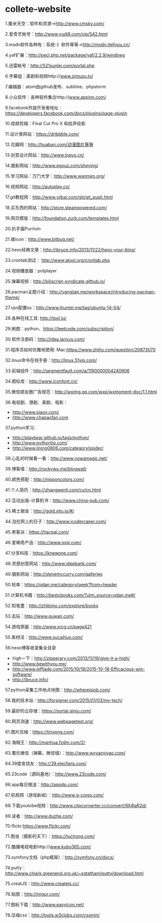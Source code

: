 # collete-website
1.厘米天空：软件和资源->http://www.cmsky.com/

2.爱奇艺帐号：http://www.yudi8.com/vip/542.html

3.msdn软件各种有：系统-》软件等等->http://msdn.itellyou.cn/

4.yaf扩展：http://pecl.php.net/package/yaf/2.2.9/windows

5.迅雷帐号：http://521xunlei.com/portal.php

6.字幕组：美剧和视频http://www.zimuzu.tv/

7.编辑器：atom由github发布、sublime、phpstorm

8.小众软件：各种软件集合http://www.appinn.com/

9.facebook外链开发者地址：https://developers.facebook.com/docs/plugins/page-plugin 

10.视频剪辑：Final Cut Pro X 和绘声绘影

11.设计类网站：https://dribbble.com/

12.花瓣网：http://huaban.com/动漫图片等等

13.创意设计网站：http://www.topys.cn/

14.摄影网站：http://www.egouz.com/sheying/

15.学习网站：万门大学：http://www.wanmen.org/

16.视频网站：http://autoplay.co/

17.git教程网：http://www.yiibai.com/git/git_push.html

18.买东西的网站：http://store.steampowered.com/

19.网页模版：http://foundation.zurb.com/templates.html

20.扒手猫Purrloin

21.做icon：http://www.bitbug.net/

22.hexo经典文章：http://ibruce.info/2013/11/22/hexo-your-blog/

23.crontab测试：  http://www.atool.org/crontab.php

24.视频播放器：potplayer

25.弹幕视频：http://biliscript-syndicate.github.io/

26.pacman主题介绍：http://yangjian.me/workspace/introducing-pacman-theme/

27.vps配置ss：http://www.ihunter.me/tag/ubuntu-14-04/

28.各种在线工具: http://tool.lu/

29.刷题：python、https://leetcode.com/subscription/

30.软件注册码：http://idea.lanyus.com/

31.程序员如何优雅地使用: Mac:https://www.zhihu.com/question/20873070

32.linux命令在线手册：http://linux.51yip.com/

33.前端组件：http://segmentfault.com/a/1190000004240906

34.图标库：http://www.iconfont.cn/

35.微信朋友圈广告规范：http://wximg.qq.com/wxp/wxmoment-doc/1.1.html

36.电视剧、港剧、美剧、电影：
+ http://www.piaov.com/
+ http://www.chapaofan.com

37.python学习:
+ http://playbear.github.io/tags/python/     
+ http://www.pythontip.com/
+ http://www.lining0806.com/category/spider/

38.心乱的时候看一看：http://www.nowamagic.net/

39.博客墙：http://rockywu.me/blogwall/

40.颜色搭配：http://nipponcolors.com/

41.个人简历：http://zhangwenli.com/cv/cn.html

42.互动出版-计算机书：http://www.china-pub.com/

43.稀土掘金：http://gold.xitu.io/#/

44.泡在网上的日子：http://www.jcodecraeer.com/

45.黑客派：https://hacpai.com/

46.爱稀奇产品：http://www.ixiqi.com/

47.分享科技：https://knewone.com/

48.灵感创意网站：http://www.ideebank.com/

49.摄影网站：http://stevemccurry.com/galleries

50.轻单：https://qdan.me/category/geek?from=header

51.计算机书籍：http://bestcbooks.com/?utm_source=qdan.me#/

52.知笔墨：http://zhibimo.com/explore/books

53.去玩：http://www.quwan.com/

54.游戏原画：http://www.xrcg.cn/page421

55.素材活：http://www.sucaihuo.com/

56.hexo博客收录集全目录  
+ high一下：http://zipperary.com/2013/11/19/give-it-a-high/
+ http://www.bewithyou.me/     
+ http://www.jeffjade.com/2015/10/19/2015-10-18-Efficacious-win-software/
+ http://ibruce.info/

57.python采集工作地点地图：http://whereisjob.com/

58.我的技术站：http://forsigner.com/2015/01/03/my-tech/

59.最好的云存储：https://portal.qiniu.com/

60.网页测速：http://www.webpagetest.org/

61.图片压缩：https://tinypng.com/

62.海贼王：http://manhua.fzdm.com/2/

63.蜀乐微信（弹幕，微信墙）：http://www.wxyaoyiyao.com/

64.39度发烧友：http://39.elecfans.com/

65.23code（源码基地）：http://www.23code.com/

66.app每日推送：http://appdp.com/

67.机核网（游戏新闻）：http://www.g-cores.com/

68.下载youtobe视频：http://www.clipconverter.cc/convert/9X4laR2d/

69.读者：http://www.duzhe.com/

70.flickr:https://www.flickr.com/

71.图虫（摄影的天下）：https://tuchong.com/

72.酷播电视电影http://www.kubo365.com/

73.symfony文档（php框架）：http://symfony.cn/docs/

74.putty：http://www.chiark.greenend.org.uk/~sgtatham/putty/download.html

75.creatJS：http://www.createjs.cc/

76.贴图：http://imgur.com/

77.图标下载：http://www.easyicon.net/

78.压缩css：http://tools.w3clubs.com/cssmin/
